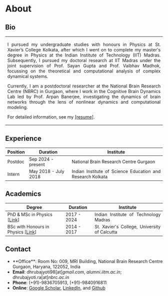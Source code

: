 # About

## Bio

<style>
@media screen and (max-width: 1220px) {
  section.example1 {
    display: none;
  }
}


@media screen and (min-width: 1220px) {
  section.example2 {
    display: none;
  }
}
</style>

<section class="example1">
<table style="width:100%">
<tr>
<td><img class="example1" src="img/dp1.jpeg" width="2700" style="display:block; margin-left: auto; margin-right: auto;"></td>
<td>
<div align="justify">
<p>I pursued my undergraduate studies with honours in Physics at St. Xavier’s College Kolkata, after which I went on to complete my master's degree in Physics at the Indian Institute of Technology (IIT) Madras. Subsequently, I pursued my doctoral research at IIT Madras under the joint supervision of Prof. Sayan Gupta and Prof. Vaibhav Madhok, focussing on the theoretical and computational analysis of complex dynamical systems.</p>
<p>Currently, I am a postdoctoral researcher at the National Brain Research Centre (NBRC) in Gurgaon, where I work in the Cognitive Brain Dynamics Lab led by Prof. Arpan Banerjee, investigating the dynamics of brain networks through the lens of nonlinear dynamics and computational modeling.</p>
<p>For detailed information, see my <a href="https://drive.google.com/file/d/1pDmqyZtTw7QiOCLzVDtpZioT9_SFtdWR/view">[resume]</a>.</p>
</div></td>
</tr>
</table>
</section>

<section class="example2">
<table style="width:100%">
<tr>
<td>
<div align="justify">
<p>I pursued my undergraduate studies with honours in Physics at St. Xavier’s College Kolkata, after which I went on to complete my master's degree in Physics at the Indian Institute of Technology (IIT) Madras. Subsequently, I pursued my doctoral research at IIT Madras under the joint supervision of Prof. Sayan Gupta and Prof. Vaibhav Madhok, focussing on the theoretical and computational analysis of complex dynamical systems.</p>
<p>Currently, I am a postdoctoral researcher at the National Brain Research Centre (NBRC) in Gurgaon, where I work in the Cognitive Brain Dynamics Lab led by Prof. Arpan Banerjee, investigating the dynamics of brain networks through the lens of nonlinear dynamics and computational modeling.</p>
<p>For detailed information, see my <a href="https://drive.google.com/file/d/1pDmqyZtTw7QiOCLzVDtpZioT9_SFtdWR/view">[resume]</a>.</p>
</div></td>
</tr>
</table>
</section>

## Experience

| Position | Duration | Institute |
| ---------| ---------| ----------|
| Postdoc | Sep 2024 - present | <div align="justify">National Brain Research Centre Gurgaon</div> |
| Intern | May 2018 - July 2018 | <div align="justify">Indian Institute of Science Education and Research Kolkata</div> |

## Academics

| Degree | Duration | Institute |
| ---------| ---------| ----------|
| PhD & MSc in Physics [[Link](PhD.md)] | 2017 - 2024 |  <div align="justify">Indian Institute of Technology Madras</div>  |
| BSc with Honours in Physics [[Link](https://drive.google.com/file/d/1kzH1EiCFbbcnvpbOTWJMMhiCC53tkvDD/view?usp=sharing)] | 2014 - 2017 | <div align="justify">St. Xavier's College, University of Calcutta</div> |



## Contact

- <div align="justify">**Office**: Room No: 009, MRI Building, National Brain Research Centre Gurgaon, Haryana, 122052, India</div>
- **Email**: dhrubajyoti98[at]_gmail.com_, _alumni.iitm.ac.in_; dhrubajyoti.ra[at]_nbrc.ac.in_
- **Phone**: (+91)-9836705913, (+91)-9840916811
- **Online**: [Google Scholar](https://scholar.google.co.in/citations?user=2OR7h7kAAAAJ&hl=en), [LinkedIn](https://www.linkedin.com/in/dhrubajyoti-biswas/), and [Github](https://github.com/dhrubajyoti98)
